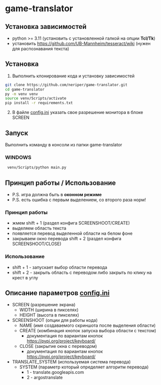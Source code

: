 # game-translator

## Установка зависимостей
- python >= 3.11 (установить с установленной галкой на опции **Tcl/Tk**)
- установить https://github.com/UB-Mannheim/tesseract/wiki (нужен для распознавания текста)

## Установка
1. Выполнить клонирование кода и установку зависимостей
```bash
git clone https://github.com/neriper/game-translator.git
cd game-translator
py -m venv venv
source venv/Scripts/activate
pip install -r requirements.txt
```
2. В файле [config.ini](config.ini) указать свое разрешение монитора в блоке SCREEN

## Запуск
Выполнить команду в консоли из папки game-translator

### WINDOWS
```bash
 venv/Scripts/python main.py
```

## Принцип работы / Использование
- P.S. игра должна быть в **оконном режиме**
- P.S. есть ошибка с первым выделением, со второго раза норм!

### Принцип работы
- жмем shift + 1 (раздел конфига SCREENSHOOT/CREATE)
- выделяем область текста
- появляется перевод выделенной области на белом фоне
- закрываем окно перевода shift + 2 (раздел конфига SCREENSHOOT/CLOSE)

### Использование
- shift + 1 - запускает выбор области перевода
- shift + 2 - закрыть область с переводом либо закрыть по клику на крест в углу

## Описание параметров [config.ini](config.ini)
- SCREEN (разрешение экрана)
  - WIDTH (ширина в пикселях)
  - HEIGHT (высота в пикселях)
- SCREENSHOOT (опции для работы кода)
  - NAME (имя создаваемого скриншота после выделения области)
  - CREATE (комбинация кнопок запуска выбора области с текстом)
    - документация по вариантам кнопок https://pypi.org/project/keyboard/
  - CLOSE (закрытие окна с переводом)
    - документация по вариантам кнопок https://pypi.org/project/keyboard/
- TRANSLATE_SYSTEM (используемая система перевода)
  - SYSTEM (параметр который определяет алгоритм перевода)
    - 1 - translate.googleapis.com
    - 2 - argostranslate
